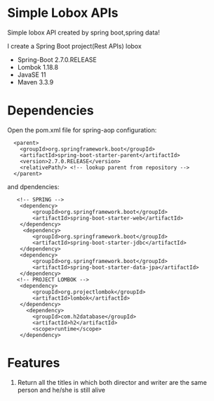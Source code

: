 # Simple Lobox APIs
Simple lobox API created by spring boot,spring data!

I create a Spring Boot project(Rest APIs) lobox
- Spring-Boot 2.7.0.RELEASE
- Lombok 1.18.8
- JavaSE 11
- Maven 3.3.9

# Dependencies
Open the pom.xml file for spring-aop configuration:

      <parent>
        <groupId>org.springframework.boot</groupId>
        <artifactId>spring-boot-starter-parent</artifactId>
        <version>2.7.0.RELEASE</version>
        <relativePath/> <!-- lookup parent from repository -->
      </parent>
      
and dpendencies:

       <!-- SPRING -->
        <dependency>
            <groupId>org.springframework.boot</groupId>
            <artifactId>spring-boot-starter-web</artifactId>
        </dependency>
         <dependency>
            <groupId>org.springframework.boot</groupId>
            <artifactId>spring-boot-starter-jdbc</artifactId>
        </dependency>
        <dependency>
            <groupId>org.springframework.boot</groupId>
            <artifactId>spring-boot-starter-data-jpa</artifactId>
        </dependency>
       <!-- PROJECT LOMBOK -->
        <dependency>
            <groupId>org.projectlombok</groupId>
            <artifactId>lombok</artifactId>
        </dependency>
          <dependency>
            <groupId>com.h2database</groupId>
            <artifactId>h2</artifactId>
            <scope>runtime</scope>
        </dependency>


# Features

1. Return all the titles in which both director and writer are the same person and he/she
   is still alive 
